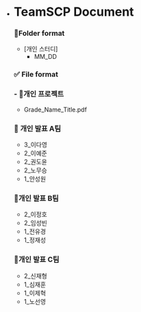 - # TeamSCP Document


  ### 📁Folder format

  - [개인 스터디]
      - MM_DD
  ### ✅ File format

  ### - 📕개인 프로젝트
   - Grade_Name_Title.pdf 

  ### 📙 개인 발표 A팀
  - 3_이다영
  - 2_이예준
  - 2_권도윤
  - 2_노무승
  - 1_안성원

  
  ### 📙개인 발표 B팀
  - 2_이정호
  - 2_임성빈
  - 1_전유경
  - 1_정재성

  ### 📙개인 발표 C팀
  - 2_신재형
  - 1_심재훈
  - 1_이제혁
  - 1_노선영
